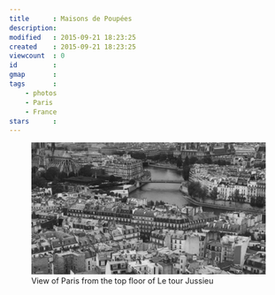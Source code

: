 ```yaml
---
title      : Maisons de Poupées
description: 
modified   : 2015-09-21 18:23:25
created    : 2015-09-21 18:23:25
viewcount  : 0
id         : 
gmap       : 
tags       :
    - photos
    - Paris
    - France
stars      : 
---
```


<figure>
    <img src="img/IMG_3018.jpg">
    <figcaption>View of Paris from the top floor of Le tour Jussieu</figcaption>
</figure>

